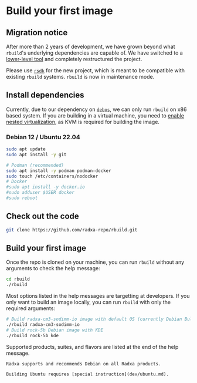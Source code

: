 # Build your first image

## Migration notice

After more than 2 years of development, we have grown beyond what `rbuild`'s underlying dependencies are capable of.
We have switched to a [lower-level tool](https://github.com/bdrung/bdebstrap) and completely restructured the project.

Please use [`rsdk`](https://github.com/RadxaOS-SDK/rsdk) for the new project, which is meant to be compatible with
existing `rbuild` systems. `rbuild` is now in maintenance mode.

## Install dependencies

Currently, due to our dependency on [`debos`](https://github.com/go-debos/debos/issues/363), we can only run `rbuild` on x86 based system. If you are building in a virtual machine, you need to [enable nested virtualization](https://github.com/radxa-repo/rbuild/issues/16#issuecomment-1534176754), as KVM is required for building the image.

### Debian 12 / Ubuntu 22.04

```bash
sudo apt update
sudo apt install -y git

# Podman (recommended)
sudo apt install -y podman podman-docker
sudo touch /etc/containers/nodocker
# Docker
#sudo apt install -y docker.io
#sudo adduser $USER docker
#sudo reboot
```

## Check out the code

```bash
git clone https://github.com/radxa-repo/rbuild.git
```

## Build your first image

Once the repo is cloned on your machine, you can run `rbuild` without any arguments to check the help message:

```bash
cd rbuild
./rbuild
```

Most options listed in the help messages are targetting at developers. If you only want to build an image locally, you can run `rbuild` with only the required arguments:

```bash
# Build radxa-cm3-sodimm-io image with default OS (currently Debian Bullseye) and flavor (CLI)
./rbuild radxa-cm3-sodimm-io
# Build rock-5b Debian image with KDE
./rbuild rock-5b kde
```

Supported products, suites, and flavors are listed at the end of the help message.

```admonish
Radxa supports and recommends Debian on all Radxa products.

Building Ubuntu requires [special instruction](dev/ubuntu.md).
```
